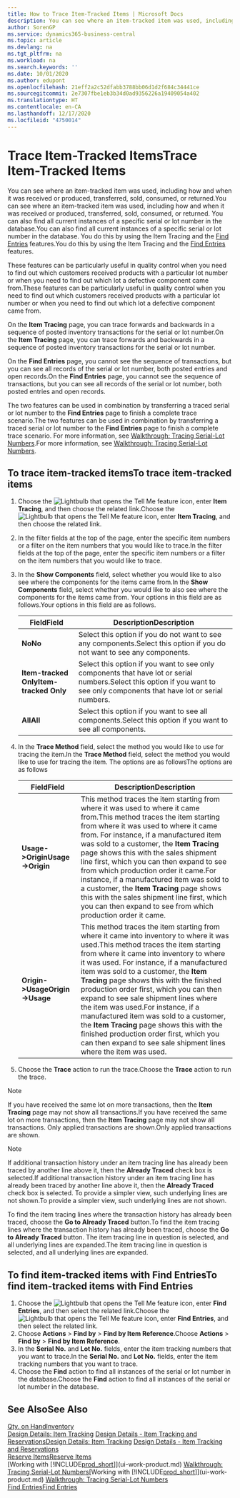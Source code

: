 ```yaml
---
title: How to Trace Item-Tracked Items | Microsoft Docs
description: You can see where an item-tracked item was used, including how and when it was received or produced, transferred, sold, consumed, or returned. You can also find all current instances of a specific serial or lot number in the database. You do this by using the Item Tracing and the Navigate features.
author: SorenGP
ms.service: dynamics365-business-central
ms.topic: article
ms.devlang: na
ms.tgt_pltfrm: na
ms.workload: na
ms.search.keywords: ''
ms.date: 10/01/2020
ms.author: edupont
ms.openlocfilehash: 21eff2a2c52dfabb3788bb06d1d2f684c34441ce
ms.sourcegitcommit: 2e7307fbe1eb3b34d0ad9356226a19409054a402
ms.translationtype: HT
ms.contentlocale: en-CA
ms.lasthandoff: 12/17/2020
ms.locfileid: "4750014"
---
```

# <a name="trace-item-tracked-items"></a><span data-ttu-id="17589-105">Trace Item-Tracked Items</span><span class="sxs-lookup"><span data-stu-id="17589-105">Trace Item-Tracked Items</span></span>
<span data-ttu-id="17589-106">You can see where an item-tracked item was used, including how and when it was received or produced, transferred, sold, consumed, or returned.</span><span class="sxs-lookup"><span data-stu-id="17589-106">You can see where an item-tracked item was used, including how and when it was received or produced, transferred, sold, consumed, or returned.</span></span> <span data-ttu-id="17589-107">You can also find all current instances of a specific serial or lot number in the database.</span><span class="sxs-lookup"><span data-stu-id="17589-107">You can also find all current instances of a specific serial or lot number in the database.</span></span> <span data-ttu-id="17589-108">You do this by using the Item Tracing and the [Find Entries](ui-find-entries.md) features.</span><span class="sxs-lookup"><span data-stu-id="17589-108">You do this by using the Item Tracing and the [Find Entries](ui-find-entries.md) features.</span></span>  

<span data-ttu-id="17589-109">These features can be particularly useful in quality control when you need to find out which customers received products with a particular lot number or when you need to find out which lot a defective component came from.</span><span class="sxs-lookup"><span data-stu-id="17589-109">These features can be particularly useful in quality control when you need to find out which customers received products with a particular lot number or when you need to find out which lot a defective component came from.</span></span>  

 <span data-ttu-id="17589-110">On the **Item Tracing** page, you can trace forwards and backwards in a sequence of posted inventory transactions for the serial or lot number.</span><span class="sxs-lookup"><span data-stu-id="17589-110">On the **Item Tracing** page, you can trace forwards and backwards in a sequence of posted inventory transactions for the serial or lot number.</span></span>  

 <span data-ttu-id="17589-111">On the **Find Entries** page, you cannot see the sequence of transactions, but you can see all records of the serial or lot number, both posted entries and open records.</span><span class="sxs-lookup"><span data-stu-id="17589-111">On the **Find Entries** page, you cannot see the sequence of transactions, but you can see all records of the serial or lot number, both posted entries and open records.</span></span>  

 <span data-ttu-id="17589-112">The two features can be used in combination by transferring a traced serial or lot number to the **Find Entries** page to finish a complete trace scenario.</span><span class="sxs-lookup"><span data-stu-id="17589-112">The two features can be used in combination by transferring a traced serial or lot number to the **Find Entries** page to finish a complete trace scenario.</span></span> <span data-ttu-id="17589-113">For more information, see [Walkthrough: Tracing Serial-Lot Numbers](walkthrough-tracing-serial-lot-numbers.md).</span><span class="sxs-lookup"><span data-stu-id="17589-113">For more information, see [Walkthrough: Tracing Serial-Lot Numbers](walkthrough-tracing-serial-lot-numbers.md).</span></span>  

## <a name="to-trace-item-tracked-items"></a><span data-ttu-id="17589-114">To trace item-tracked items</span><span class="sxs-lookup"><span data-stu-id="17589-114">To trace item-tracked items</span></span>  

1.  <span data-ttu-id="17589-115">Choose the ![Lightbulb that opens the Tell Me feature](media/ui-search/search_small.png "Tell me what you want to do") icon, enter **Item Tracing**, and then choose the related link.</span><span class="sxs-lookup"><span data-stu-id="17589-115">Choose the ![Lightbulb that opens the Tell Me feature](media/ui-search/search_small.png "Tell me what you want to do") icon, enter **Item Tracing**, and then choose the related link.</span></span>  
2.  <span data-ttu-id="17589-116">In the filter fields at the top of the page, enter the specific item numbers or a filter on the item numbers that you would like to trace.</span><span class="sxs-lookup"><span data-stu-id="17589-116">In the filter fields at the top of the page, enter the specific item numbers or a filter on the item numbers that you would like to trace.</span></span>  
3.  <span data-ttu-id="17589-117">In the **Show Components** field, select whether you would like to also see where the components for the items came from.</span><span class="sxs-lookup"><span data-stu-id="17589-117">In the **Show Components** field, select whether you would like to also see where the components for the items came from.</span></span> <span data-ttu-id="17589-118">Your options in this field are as follows.</span><span class="sxs-lookup"><span data-stu-id="17589-118">Your options in this field are as follows.</span></span>  

    |<span data-ttu-id="17589-119">Field</span><span class="sxs-lookup"><span data-stu-id="17589-119">Field</span></span>|<span data-ttu-id="17589-120">Description</span><span class="sxs-lookup"><span data-stu-id="17589-120">Description</span></span>|  
    |----------------------------------|---------------------------------------|  
    |<span data-ttu-id="17589-121">**No**</span><span class="sxs-lookup"><span data-stu-id="17589-121">**No**</span></span>|<span data-ttu-id="17589-122">Select this option if you do not want to see any components.</span><span class="sxs-lookup"><span data-stu-id="17589-122">Select this option if you do not want to see any components.</span></span>|  
    |<span data-ttu-id="17589-123">**Item-tracked Only**</span><span class="sxs-lookup"><span data-stu-id="17589-123">**Item-tracked Only**</span></span>|<span data-ttu-id="17589-124">Select this option if you want to see only components that have lot or serial numbers.</span><span class="sxs-lookup"><span data-stu-id="17589-124">Select this option if you want to see only components that have lot or serial numbers.</span></span>|  
    |<span data-ttu-id="17589-125">**All**</span><span class="sxs-lookup"><span data-stu-id="17589-125">**All**</span></span>|<span data-ttu-id="17589-126">Select this option if you want to see all components.</span><span class="sxs-lookup"><span data-stu-id="17589-126">Select this option if you want to see all components.</span></span>|  

4.  <span data-ttu-id="17589-127">In the **Trace Method** field, select the method you would like to use for tracing the item.</span><span class="sxs-lookup"><span data-stu-id="17589-127">In the **Trace Method** field, select the method you would like to use for tracing the item.</span></span> <span data-ttu-id="17589-128">The options are as follows</span><span class="sxs-lookup"><span data-stu-id="17589-128">The options are as follows</span></span>  

    |<span data-ttu-id="17589-129">Field</span><span class="sxs-lookup"><span data-stu-id="17589-129">Field</span></span>|<span data-ttu-id="17589-130">Description</span><span class="sxs-lookup"><span data-stu-id="17589-130">Description</span></span>|  
    |----------------------------------|---------------------------------------|  
    |<span data-ttu-id="17589-131">**Usage->Origin**</span><span class="sxs-lookup"><span data-stu-id="17589-131">**Usage->Origin**</span></span>|<span data-ttu-id="17589-132">This method traces the item starting from where it was used to where it came from.</span><span class="sxs-lookup"><span data-stu-id="17589-132">This method traces the item starting from where it was used to where it came from.</span></span> <span data-ttu-id="17589-133">For instance, if a manufactured item was sold to a customer, the **Item Tracing** page shows this with the sales shipment line first, which you can then expand to see from which production order it came.</span><span class="sxs-lookup"><span data-stu-id="17589-133">For instance, if a manufactured item was sold to a customer, the **Item Tracing** page shows this with the sales shipment line first, which you can then expand to see from which production order it came.</span></span>|  
    |<span data-ttu-id="17589-134">**Origin->Usage**</span><span class="sxs-lookup"><span data-stu-id="17589-134">**Origin->Usage**</span></span>|<span data-ttu-id="17589-135">This method traces the item starting from where it came into inventory to where it was used.</span><span class="sxs-lookup"><span data-stu-id="17589-135">This method traces the item starting from where it came into inventory to where it was used.</span></span> <span data-ttu-id="17589-136">For instance, if a manufactured item was sold to a customer, the **Item Tracing** page shows this with the finished production order first, which you can then expand to see sale shipment lines where the item was used.</span><span class="sxs-lookup"><span data-stu-id="17589-136">For instance, if a manufactured item was sold to a customer, the **Item Tracing** page shows this with the finished production order first, which you can then expand to see sale shipment lines where the item was used.</span></span>|  

5.  <span data-ttu-id="17589-137">Choose the **Trace** action to run the trace.</span><span class="sxs-lookup"><span data-stu-id="17589-137">Choose the **Trace** action to run the trace.</span></span>  

> [!NOTE]  
>  <span data-ttu-id="17589-138">If you have received the same lot on more transactions, then the **Item Tracing** page may not show all transactions.</span><span class="sxs-lookup"><span data-stu-id="17589-138">If you have received the same lot on more transactions, then the **Item Tracing** page may not show all transactions.</span></span> <span data-ttu-id="17589-139">Only applied transactions are shown.</span><span class="sxs-lookup"><span data-stu-id="17589-139">Only applied transactions are shown.</span></span>  

> [!NOTE]  
>  <span data-ttu-id="17589-140">If additional transaction history under an item tracing line has already been traced by another line above it, then the **Already Traced** check box is selected.</span><span class="sxs-lookup"><span data-stu-id="17589-140">If additional transaction history under an item tracing line has already been traced by another line above it, then the **Already Traced** check box is selected.</span></span> <span data-ttu-id="17589-141">To provide a simpler view, such underlying lines are not shown.</span><span class="sxs-lookup"><span data-stu-id="17589-141">To provide a simpler view, such underlying lines are not shown.</span></span>  
>   
>  <span data-ttu-id="17589-142">To find the item tracing lines where the transaction history has already been traced, choose the **Go to Already Traced** button.</span><span class="sxs-lookup"><span data-stu-id="17589-142">To find the item tracing lines where the transaction history has already been traced, choose the **Go to Already Traced** button.</span></span> <span data-ttu-id="17589-143">The item tracing line in question is selected, and all underlying lines are expanded.</span><span class="sxs-lookup"><span data-stu-id="17589-143">The item tracing line in question is selected, and all underlying lines are expanded.</span></span>  

## <a name="to-find-item-tracked-items-with-find-entries"></a><span data-ttu-id="17589-144">To find item-tracked items with Find Entries</span><span class="sxs-lookup"><span data-stu-id="17589-144">To find item-tracked items with Find Entries</span></span>  

1. <span data-ttu-id="17589-145">Choose the ![Lightbulb that opens the Tell Me feature](media/ui-search/search_small.png "Tell me what you want to do") icon, enter **Find Entries**, and then select the related link.</span><span class="sxs-lookup"><span data-stu-id="17589-145">Choose the ![Lightbulb that opens the Tell Me feature](media/ui-search/search_small.png "Tell me what you want to do") icon, enter **Find Entries**, and then select the related link.</span></span>  
2. <span data-ttu-id="17589-146">Choose **Actions** > **Find by** > **Find by Item Reference**.</span><span class="sxs-lookup"><span data-stu-id="17589-146">Choose **Actions** > **Find by** > **Find by Item Reference**.</span></span>
3. <span data-ttu-id="17589-147">In the **Serial No.** and **Lot No.** fields, enter the item tracking numbers that you want to trace.</span><span class="sxs-lookup"><span data-stu-id="17589-147">In the **Serial No.** and **Lot No.** fields, enter the item tracking numbers that you want to trace.</span></span>  
4. <span data-ttu-id="17589-148">Choose the **Find** action to find all instances of the serial or lot number in the database.</span><span class="sxs-lookup"><span data-stu-id="17589-148">Choose the **Find** action to find all instances of the serial or lot number in the database.</span></span>  

## <a name="see-also"></a><span data-ttu-id="17589-149">See Also</span><span class="sxs-lookup"><span data-stu-id="17589-149">See Also</span></span>  
[<span data-ttu-id="17589-150">Qty. on Hand</span><span class="sxs-lookup"><span data-stu-id="17589-150">Inventory</span></span>](inventory-manage-inventory.md)  
<span data-ttu-id="17589-151">[Design Details: Item Tracking](design-details-item-tracking.md)
[Design Details - Item Tracking and Reservations](design-details-item-tracking-and-reservations.md)</span><span class="sxs-lookup"><span data-stu-id="17589-151">[Design Details: Item Tracking](design-details-item-tracking.md)
[Design Details - Item Tracking and Reservations](design-details-item-tracking-and-reservations.md)</span></span>  
[<span data-ttu-id="17589-152">Reserve Items</span><span class="sxs-lookup"><span data-stu-id="17589-152">Reserve Items</span></span>](inventory-how-to-reserve-items.md)  
<span data-ttu-id="17589-153">[Working with [!INCLUDE[prod_short](includes/prod_short.md)]](ui-work-product.md)
[Walkthrough: Tracing Serial-Lot Numbers](walkthrough-tracing-serial-lot-numbers.md)</span><span class="sxs-lookup"><span data-stu-id="17589-153">[Working with [!INCLUDE[prod_short](includes/prod_short.md)]](ui-work-product.md)
[Walkthrough: Tracing Serial-Lot Numbers](walkthrough-tracing-serial-lot-numbers.md)</span></span>  
[<span data-ttu-id="17589-154">Find Entries</span><span class="sxs-lookup"><span data-stu-id="17589-154">Find Entries</span></span>](ui-find-entries.md)  
